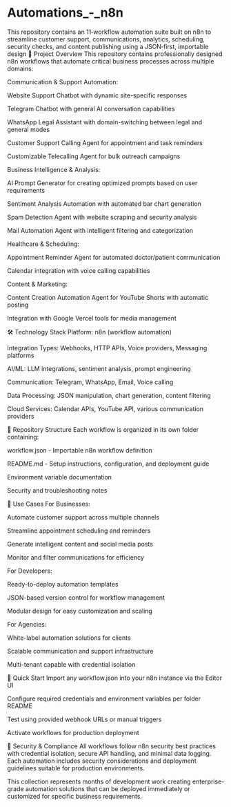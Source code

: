 # Automations_-_n8n
This repository contains an 11‑workflow automation suite built on n8n to streamline customer support, communications, analytics, scheduling, security checks, and content publishing using a JSON‑first, importable design
🚀 Project Overview
This repository contains professionally designed n8n workflows that automate critical business processes across multiple domains:

Communication & Support Automation:

Website Support Chatbot with dynamic site-specific responses

Telegram Chatbot with general AI conversation capabilities

WhatsApp Legal Assistant with domain-switching between legal and general modes

Customer Support Calling Agent for appointment and task reminders

Customizable Telecalling Agent for bulk outreach campaigns

Business Intelligence & Analysis:

AI Prompt Generator for creating optimized prompts based on user requirements

Sentiment Analysis Automation with automated bar chart generation

Spam Detection Agent with website scraping and security analysis

Mail Automation Agent with intelligent filtering and categorization

Healthcare & Scheduling:

Appointment Reminder Agent for automated doctor/patient communication

Calendar integration with voice calling capabilities

Content & Marketing:

Content Creation Automation Agent for YouTube Shorts with automatic posting

Integration with Google Vercel tools for media management

🛠 Technology Stack
Platform: n8n (workflow automation)

Integration Types: Webhooks, HTTP APIs, Voice providers, Messaging platforms

AI/ML: LLM integrations, sentiment analysis, prompt engineering

Communication: Telegram, WhatsApp, Email, Voice calling

Data Processing: JSON manipulation, chart generation, content filtering

Cloud Services: Calendar APIs, YouTube API, various communication providers

📁 Repository Structure
Each workflow is organized in its own folder containing:

workflow.json - Importable n8n workflow definition

README.md - Setup instructions, configuration, and deployment guide

Environment variable documentation

Security and troubleshooting notes

🎯 Use Cases
For Businesses:

Automate customer support across multiple channels

Streamline appointment scheduling and reminders

Generate intelligent content and social media posts

Monitor and filter communications for efficiency

For Developers:

Ready-to-deploy automation templates

JSON-based version control for workflow management

Modular design for easy customization and scaling

For Agencies:

White-label automation solutions for clients

Scalable communication and support infrastructure

Multi-tenant capable with credential isolation

🔧 Quick Start
Import any workflow.json into your n8n instance via the Editor UI

Configure required credentials and environment variables per folder README

Test using provided webhook URLs or manual triggers

Activate workflows for production deployment

🔐 Security & Compliance
All workflows follow n8n security best practices with credential isolation, secure API handling, and minimal data logging. Each automation includes security considerations and deployment guidelines suitable for production environments.

This collection represents months of development work creating enterprise-grade automation solutions that can be deployed immediately or customized for specific business requirements.

